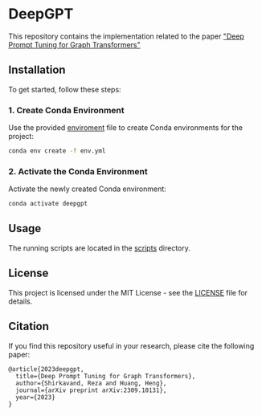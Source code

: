 # DeepGPT
This repository contains the implementation related to the paper ["Deep Prompt Tuning for Graph Transformers"](https://arxiv.org/abs/2309.10131)

## Installation

To get started, follow these steps:

### 1. Create Conda Environment
Use the provided [enviroment](env.yml) file to create Conda environments for the project:
```bash
conda env create -f env.yml
```

### 2. Activate the Conda Environment
Activate the newly created Conda environment:
```bash
conda activate deepgpt
```


## Usage

The running scripts are located in the [scripts](Ptuningv2/run_script) directory.

## License
This project is licensed under the MIT License - see the [LICENSE](LICENSE) file for details.

## Citation

If you find this repository useful in your research, please cite the following paper:

```
@article{2023deepgpt,
  title={Deep Prompt Tuning for Graph Transformers},
  author={Shirkavand, Reza and Huang, Heng},
  journal={arXiv preprint arXiv:2309.10131},
  year={2023}
}
```
